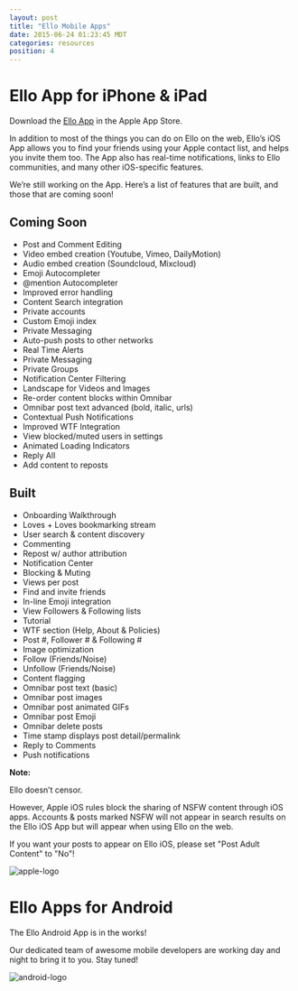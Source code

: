 ```yaml
---
layout: post
title: "Ello Mobile Apps"
date: 2015-06-24 01:23:45 MDT
categories: resources
position: 4
---
```


# Ello App for iPhone & iPad

Download the [Ello App](http://appstore.com/ello/ello) in the Apple App Store.

In addition to most of the things you can do on Ello on the web, Ello’s iOS App allows you to find your friends using your Apple contact list, and helps you invite them too. The App also has real-time notifications, links to Ello communities, and many other iOS-specific features.

We’re still working on the App. Here’s a list of features that are built, and those that are coming soon!

## Coming Soon
* Post and Comment Editing
* Video embed creation (Youtube, Vimeo, DailyMotion)
* Audio embed creation (Soundcloud, Mixcloud)
* Emoji Autocompleter
* @mention Autocompleter
* Improved error handling
* Content Search integration
* Private accounts
* Custom Emoji index
* Private Messaging
* Auto-push posts to other networks
* Real Time Alerts
* Private Messaging
* Private Groups
* Notification Center Filtering
* Landscape for Videos and Images
* Re-order content blocks within Omnibar
* Omnibar post text advanced (bold, italic, urls)
* Contextual Push Notifications
* Improved WTF Integration
* View blocked/muted users in settings
* Animated Loading Indicators
* Reply All
* Add content to reposts


## Built
* Onboarding Walkthrough
* Loves + Loves bookmarking stream
* User search & content discovery
* Commenting
* Repost w/ author attribution
* Notification Center
* Blocking & Muting
* Views per post
* Find and invite friends
* In-line Emoji integration
* View Followers & Following lists
* Tutorial
* WTF section (Help, About & Policies)
* Post #, Follower # & Following #
* Image optimization
* Follow (Friends/Noise)
* Unfollow (Friends/Noise)
* Content flagging
* Omnibar post text (basic)
* Omnibar post images
* Omnibar post animated GIFs
* Omnibar post Emoji
* Omnibar delete posts
* Time stamp displays post detail/permalink
* Reply to Comments
* Push notifications

**Note:**

Ello doesn’t censor.

However, Apple iOS rules block the sharing of NSFW content through iOS apps. Accounts & posts marked NSFW will not appear in search results on the Ello iOS App but will appear when using Ello on the web. 

If you want your posts to appear on Ello iOS, please set "Post Adult Content" to "No"!

![apple-logo](http://i.imgur.com/KepPfmh.jpg)



# Ello Apps for Android

The Ello Android App is in the works!  

Our dedicated team of awesome mobile developers are working day and night to bring it to you. Stay tuned! 

![android-logo](http://i.imgur.com/30IR5l8.jpg)


